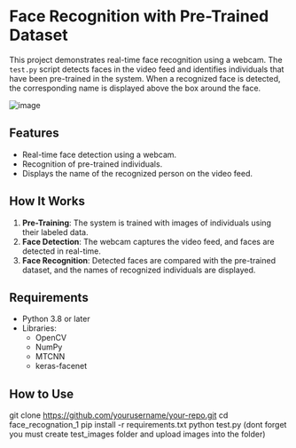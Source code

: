 # Face Recognition with Pre-Trained Dataset

This project demonstrates real-time face recognition using a webcam. The `test.py` script detects faces in the video feed and identifies individuals that have been pre-trained in the system. When a recognized face is detected, the corresponding name is displayed above the box around the face.

![image](https://github.com/user-attachments/assets/6e00492d-b0d4-4ad4-b80c-8dc79bfa58fd)


## Features
- Real-time face detection using a webcam.
- Recognition of pre-trained individuals.
- Displays the name of the recognized person on the video feed.

## How It Works
1. **Pre-Training**: The system is trained with images of individuals using their labeled data.
2. **Face Detection**: The webcam captures the video feed, and faces are detected in real-time.
3. **Face Recognition**: Detected faces are compared with the pre-trained dataset, and the names of recognized individuals are displayed.

## Requirements
- Python 3.8 or later
- Libraries:
  - OpenCV
  - NumPy
  - MTCNN
  - keras-facenet

## How to Use
   git clone https://github.com/yourusername/your-repo.git
   cd face_recognation_1
   pip install -r requirements.txt
   python test.py
   (dont forget you must create test_images folder and upload images into the folder)

